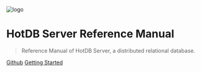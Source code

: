 <img class="coverpage-logo" src="assets/img/navicon-colorful.png" alt="logo"/>

# HotDB Server Reference Manual

> Reference Manual of HotDB Server, a distributed relational database.

[Github](https://github.com/DragonKnightOfBreeze/HotDB-Document)
[Getting Started](README.md)